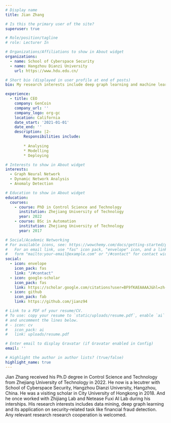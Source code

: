 ```yaml
---
# Display name
title: Jian Zhang

# Is this the primary user of the site?
superuser: true

# Role/position/tagline
# role: Lecturer In

# Organizations/Affiliations to show in About widget
organizations:
  - name: School of Cyberspace Security
  - name: Hangzhou Dianzi University
    url: https://www.hdu.edu.cn/

# Short bio (displayed in user profile at end of posts)
bio: My research interests include deep graph learning and machine learning security. 

experience: 
  - title: CEO
    company: GenCoin
    company_url: ''
    company_logo: org-gc
    location: California
    date_start: '2021-01-01'
    date_end: ''
    description: |2-
        Responsibilities include:
        
        * Analysing
        * Modelling
        * Deploying

# Interests to show in About widget
interests:
  - Graph Neural Network
  - Dynamic Network Analysis
  - Anomaly Detection

# Education to show in About widget
education:
  courses:
    - course: PhD in Control Science and Technology
      institution: Zhejiang University of Technology
      year: 2022
    - course: BSc in Automation
      institution: Zhejiang University of Technology
      year: 2017

# Social/Academic Networking
# For available icons, see: https://wowchemy.com/docs/getting-started/page-builder/#icons
#   For an email link, use "fas" icon pack, "envelope" icon, and a link in the
#   form "mailto:your-email@example.com" or "/#contact" for contact widget.
social:
  - icon: envelope
    icon_pack: fas
    link: "/#contact"
  - icon: google-scholar
    icon_pack: fas
    link: https://scholar.google.com/citations?user=BF9fKAEAAAAJ&hl=zh-CN
  - icon: github
    icon_pack: fab
    link: https://github.com/jianz94

# Link to a PDF of your resume/CV.
# To use: copy your resume to `static/uploads/resume.pdf`, enable `ai` icons in `params.toml`,
# and uncomment the lines below.
# - icon: cv
#   icon_pack: ai
#   link: uploads/resume.pdf

# Enter email to display Gravatar (if Gravatar enabled in Config)
email: ''

# Highlight the author in author lists? (true/false)
highlight_name: true
---
```

Jian Zhang received his Ph.D degree in Control Science and Technology from Zhejiang University of Technology in 2022. He now is a lecutrer with School of Cyberspace Security, Hangzhou Dianzi University, Hangzhou, China. He was a visiting scholar in City University of Hongkong in 2018. And he once worked with Zhijiang Lab and Netease Fuxi AI Lab during his interships. His research interests includes data mining, deep graph learning and its application on security-related task like financial fraud detection. Any relevant research research cooperation is welcomed.
